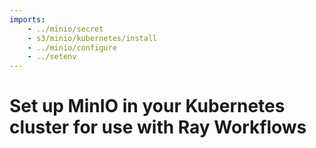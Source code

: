 ```yaml
---
imports:
    - ../minio/secret
    - s3/minio/kubernetes/install
    - ../minio/configure
    - ../setenv
---
```


# Set up MinIO in your Kubernetes cluster for use with Ray Workflows
